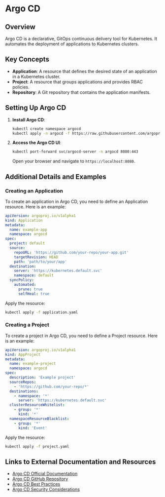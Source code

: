 # Argo CD

## Overview
Argo CD is a declarative, GitOps continuous delivery tool for Kubernetes. It automates the deployment of applications to Kubernetes clusters.

## Key Concepts
- **Application**: A resource that defines the desired state of an application in a Kubernetes cluster.
- **Project**: A resource that groups applications and provides RBAC policies.
- **Repository**: A Git repository that contains the application manifests.

## Setting Up Argo CD
1. **Install Argo CD**:
    ```sh
    kubectl create namespace argocd
    kubectl apply -n argocd -f https://raw.githubusercontent.com/argoproj/argo-cd/stable/manifests/install.yaml
    ```
2. **Access the Argo CD UI**:
    ```sh
    kubectl port-forward svc/argocd-server -n argocd 8080:443
    ```
    Open your browser and navigate to `https://localhost:8080`.

## Additional Details and Examples

### Creating an Application
To create an application in Argo CD, you need to define an Application resource. Here is an example:
```yaml
apiVersion: argoproj.io/v1alpha1
kind: Application
metadata:
  name: example-app
  namespace: argocd
spec:
  project: default
  source:
    repoURL: 'https://github.com/your-repo/your-app.git'
    targetRevision: HEAD
    path: 'path/to/your/app'
  destination:
    server: 'https://kubernetes.default.svc'
    namespace: default
  syncPolicy:
    automated:
      prune: true
      selfHeal: true
```
Apply the resource:
```sh
kubectl apply -f application.yaml
```

### Creating a Project
To create a project in Argo CD, you need to define a Project resource. Here is an example:
```yaml
apiVersion: argoproj.io/v1alpha1
kind: AppProject
metadata:
  name: example-project
  namespace: argocd
spec:
  description: 'Example project'
  sourceRepos:
    - 'https://github.com/your-repo/*'
  destinations:
    - namespace: '*'
      server: 'https://kubernetes.default.svc'
  clusterResourceWhitelist:
    - group: '*'
      kind: '*'
  namespaceResourceBlacklist:
    - group: '*'
      kind: 'Event'
```
Apply the resource:
```sh
kubectl apply -f project.yaml
```

## Links to External Documentation and Resources
- [Argo CD Official Documentation](https://argo-cd.readthedocs.io/)
- [Argo CD GitHub Repository](https://github.com/argoproj/argo-cd)
- [Argo CD Best Practices](https://argo-cd.readthedocs.io/en/stable/user-guide/best_practices/)
- [Argo CD Security Considerations](https://argo-cd.readthedocs.io/en/stable/operator-manual/security/)

